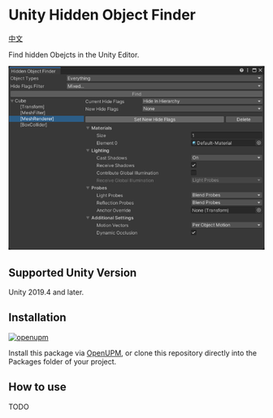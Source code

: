 # Unity Hidden Object Finder

[中文](./README_CN.md)

Find hidden Obejcts in the Unity Editor.

![Hidden Object Finder Window](./Documents~/imgs/img_sample_hidden_object_finder_window.png)

## Supported Unity Version

Unity 2019.4 and later.

## Installation

[![openupm](https://img.shields.io/npm/v/com.greenbamboogames.hiddenobjectfinder?label=openupm&registry_uri=https://package.openupm.com)](https://openupm.com/packages/com.greenbamboogames.hiddenobjectfinder/)

Install this package via [OpenUPM](https://openupm.com/packages/com.greenbamboogames.hiddenobjectfinder), or clone this repository directly into the Packages folder of your project.

## How to use

TODO

